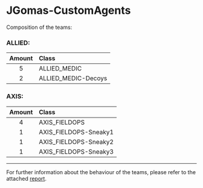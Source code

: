
# JGomas-CustomAgents

Composition of the teams:

### ALLIED:
  | Amount | Class |
  | :---: | :--- |
  | 5 | ALLIED_MEDIC        |
  | 2 | ALLIED_MEDIC-Decoys |

### AXIS:
  | Amount | Class |
  | :---: | :--- |
  | 4 | AXIS_FIELDOPS |
  | 1 | AXIS_FIELDOPS-Sneaky1 |
  | 1 | AXIS_FIELDOPS-Sneaky2 |
  | 1 | AXIS_FIELDOPS-Sneaky3 |

----

For further information about the behaviour of the teams, please refer to the attached [report](docs/report.pdf).
